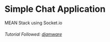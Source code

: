 # Simple Chat Application

MEAN Stack using Socket.io

###### Tutorial Followed: [djamware](https://www.djamware.com/post/58e0d15280aca75cdc948e4e/building-chat-application-using-mean-stack-angular-4-and-socketio)
